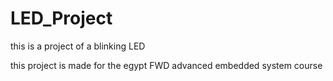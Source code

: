 # LED_Project
this is a project of a blinking LED

this project is made for the egypt FWD advanced embedded system course
